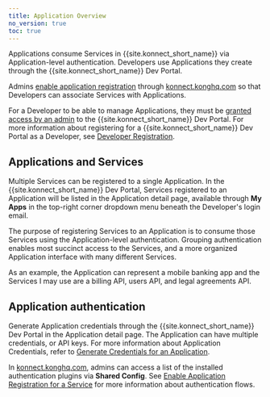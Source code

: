 ```yaml
---
title: Application Overview
no_version: true
toc: true
---
```


Applications consume Services in {{site.konnect_short_name}} via Application-level authentication. Developers use Applications they create through the {{site.konnect_short_name}} Dev Portal. 

Admins [enable application registration](konnect/dev-portal/administrators/app-registration/enable-app-reg/) through [konnect.konghq.com](https://konnect.konghq.com) so that Developers can associate Services with Applications. 

For a Developer to be able to manage Applications, they must be [granted access by an admin](/konnect/dev-portal/administrators/manage-devs/) to the {{site.konnect_short_name}} Dev Portal. For more information about registering for a {{site.konnect_short_name}} Dev Portal as a Developer, see [Developer Registration](/konnect/dev-portal/developers/dev-reg/). 

## Applications and Services

Multiple Services can be registered to a single Application. In the {{site.konnect_short_name}} Dev Portal, Services registered to an Application will be listed in the Application detail page, available through **My Apps** in the top-right corner dropdown menu beneath the Developer's login email. 

The purpose of registering Services to an Application is to consume those Services using the Application-level authentication. Grouping authentication enables most succinct access to the Services, and a more organized Application interface with many different Services.  

As an example, the Application can represent a mobile banking app and the Services I may use are a billing API, users API, and legal agreements API. 

## Application authentication

Generate Application credentials through the {{site.konnect_short_name}} Dev Portal in the Application detail page. The Application can have multiple credentials, or API keys. For more information about Application Credentials, refer to [Generate Credentials for an Application](/konnect/dev-portal/developers/dev-gen-creds/). 

In [konnect.konghq.com](https://konnect.konghq.com), admins can access a list of the installed authentication plugins via **Shared Config**. See [Enable Application Registration for a Service](/konnect/dev-portal/administrators/app-registration/enable-app-reg/) for more information about authentication flows. 
